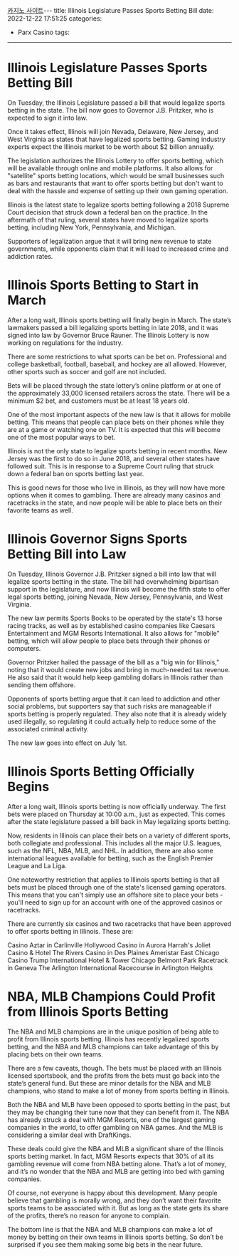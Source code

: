 [카지노 사이트](https://choegocasino.com/)---
title: Illinois Legislature Passes Sports Betting Bill 
date: 2022-12-22 17:51:25
categories:
- Parx Casino
tags:
---


#  Illinois Legislature Passes Sports Betting Bill 

On Tuesday, the Illinois Legislature passed a bill that would legalize sports betting in the state. The bill now goes to Governor J.B. Pritzker, who is expected to sign it into law.

Once it takes effect, Illinois will join Nevada, Delaware, New Jersey, and West Virginia as states that have legalized sports betting. Gaming industry experts expect the Illinois market to be worth about $2 billion annually.

The legislation authorizes the Illinois Lottery to offer sports betting, which will be available through online and mobile platforms. It also allows for "satellite" sports betting locations, which would be small businesses such as bars and restaurants that want to offer sports betting but don't want to deal with the hassle and expense of setting up their own gaming operation.

Illinois is the latest state to legalize sports betting following a 2018 Supreme Court decision that struck down a federal ban on the practice. In the aftermath of that ruling, several states have moved to legalize sports betting, including New York, Pennsylvania, and Michigan.

 Supporters of legalization argue that it will bring new revenue to state governments, while opponents claim that it will lead to increased crime and addiction rates.

#  Illinois Sports Betting to Start in March 

After a long wait, Illinois sports betting will finally begin in March. The state’s lawmakers passed a bill legalizing sports betting in late 2018, and it was signed into law by Governor Bruce Rauner. The Illinois Lottery is now working on regulations for the industry.

There are some restrictions to what sports can be bet on. Professional and college basketball, football, baseball, and hockey are all allowed. However, other sports such as soccer and golf are not included.

Bets will be placed through the state lottery’s online platform or at one of the approximately 33,000 licensed retailers across the state. There will be a minimum $2 bet, and customers must be at least 18 years old.

One of the most important aspects of the new law is that it allows for mobile betting. This means that people can place bets on their phones while they are at a game or watching one on TV. It is expected that this will become one of the most popular ways to bet.

Illinois is not the only state to legalize sports betting in recent months. New Jersey was the first to do so in June 2018, and several other states have followed suit. This is in response to a Supreme Court ruling that struck down a federal ban on sports betting last year.

This is good news for those who live in Illinois, as they will now have more options when it comes to gambling. There are already many casinos and racetracks in the state, and now people will be able to place bets on their favorite teams as well.

#  Illinois Governor Signs Sports Betting Bill into Law 

On Tuesday, Illinois Governor J.B. Pritzker signed a bill into law that will legalize sports betting in the state. The bill had overwhelming bipartisan support in the legislature, and now Illinois will become the fifth state to offer legal sports betting, joining Nevada, New Jersey, Pennsylvania, and West Virginia.

The new law permits Sports Books to be operated by the state's 13 horse racing tracks, as well as by established casino companies like Caesars Entertainment and MGM Resorts International. It also allows for "mobile" betting, which will allow people to place bets through their phones or computers.

Governor Pritzker hailed the passage of the bill as a "big win for Illinois," noting that it would create new jobs and bring in much-needed tax revenue. He also said that it would help keep gambling dollars in Illinois rather than sending them offshore.

Opponents of sports betting argue that it can lead to addiction and other social problems, but supporters say that such risks are manageable if sports betting is properly regulated. They also note that it is already widely used illegally, so regulating it could actually help to reduce some of the associated criminal activity.

The new law goes into effect on July 1st.

#  Illinois Sports Betting Officially Begins 

After a long wait, Illinois sports betting is now officially underway. The first bets were placed on Thursday at 10:00 a.m., just as expected. This comes after the state legislature passed a bill back in May legalizing sports betting.

Now, residents in Illinois can place their bets on a variety of different sports, both collegiate and professional. This includes all the major U.S. leagues, such as the NFL, NBA, MLB, and NHL. In addition, there are also some international leagues available for betting, such as the English Premier League and La Liga.

One noteworthy restriction that applies to Illinois sports betting is that all bets must be placed through one of the state's licensed gaming operators. This means that you can't simply use an offshore site to place your bets - you'll need to sign up for an account with one of the approved casinos or racetracks.

There are currently six casinos and two racetracks that have been approved to offer sports betting in Illinois. These are: 

Casino Aztar in Carlinville 
Hollywood Casino in Aurora 
Harrah's Joliet Casino & Hotel 
The Rivers Casino in Des Plaines 
Ameristar East Chicago Casino 
Trump International Hotel & Tower Chicago 
Belmont Park Racetrack in Geneva 
The Arlington International Racecourse in Arlington Heights

#  NBA, MLB Champions Could Profit from Illinois Sports Betting

The NBA and MLB champions are in the unique position of being able to profit from Illinois sports betting. Illinois has recently legalized sports betting, and the NBA and MLB champions can take advantage of this by placing bets on their own teams.

There are a few caveats, though. The bets must be placed with an Illinois licensed sportsbook, and the profits from the bets must go back into the state’s general fund. But these are minor details for the NBA and MLB champions, who stand to make a lot of money from sports betting in Illinois.

Both the NBA and MLB have been opposed to sports betting in the past, but they may be changing their tune now that they can benefit from it. The NBA has already struck a deal with MGM Resorts, one of the largest gaming companies in the world, to offer gambling on NBA games. And the MLB is considering a similar deal with DraftKings.

These deals could give the NBA and MLB a significant share of the Illinois sports betting market. In fact, MGM Resorts expects that 30% of all its gambling revenue will come from NBA betting alone. That’s a lot of money, and it’s no wonder that the NBA and MLB are getting into bed with gaming companies.

Of course, not everyone is happy about this development. Many people believe that gambling is morally wrong, and they don’t want their favorite sports teams to be associated with it. But as long as the state gets its share of the profits, there’s no reason for anyone to complain.

The bottom line is that the NBA and MLB champions can make a lot of money by betting on their own teams in Illinois sports betting. So don’t be surprised if you see them making some big bets in the near future.